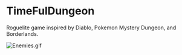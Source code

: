 # TimeFulDungeon

Roguelite game inspired by Diablo, Pokemon Mystery Dungeon, and Borderlands.

![Enemies.gif](https://github.com/jreimer107/TimeFulDungeon/blob/40fab8414db0cac6029cc44b6d9ff40a95db7e23/other/Spooks.gif)